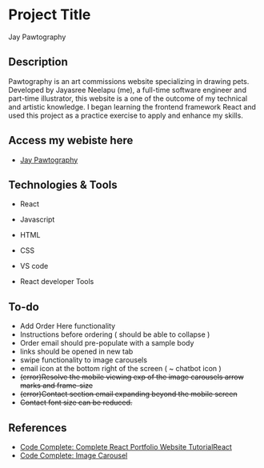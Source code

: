 # Project Title

Jay Pawtography

## Description

Pawtography is an art commissions website specializing in drawing pets. Developed by Jayasree Neelapu (me), a full-time software engineer and part-time illustrator, this website is a one of the outcome of my technical and artistic knowledge.
I began learning the frontend framework React and used this project as a practice exercise to apply and enhance my skills.

## Access my webiste here

- [Jay Pawtography](https://jayasree100.github.io/jay-pawtograhy-app/)

## Technologies & Tools
- React
- Javascript
- HTML
- CSS

- VS code
- React developer Tools

## To-do
- Add Order Here functionality
- Instructions before ordering ( should be able to collapse )
- Order email should pre-populate with a sample body
- links should be opened in new tab
- swipe functionality to image carousels
- email icon at the bottom right of the screen ( ~ chatbot icon )
- <s>(error)Resolve the mobile viewing exp of the image carousels arrow marks and frame-size</s>
- <s>(error)Contact section email expanding beyond the mobile screen</s>
- <s>Contact font size can be reduced.</s>

## References
- [Code Complete: Complete React Portfolio Website TutorialReact](https://youtu.be/YQCDUJ6hhNY?si=PEF0c2lfdJO3UAKS)
- [Code Complete: Image Carousel](https://youtu.be/QpsGo8kZiTo?si=Kr8tKhkdl8waLxSj)
  

  


